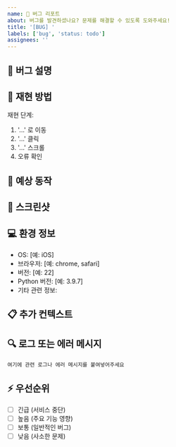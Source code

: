 ```yaml
---
name: 🐛 버그 리포트
about: 버그를 발견하셨나요? 문제를 해결할 수 있도록 도와주세요!
title: '[BUG] '
labels: ['bug', 'status: todo']
assignees: ''
---
```


## 🐛 버그 설명
<!-- 발견한 버그에 대해 명확하고 간단하게 설명해주세요 -->

## 🔄 재현 방법
재현 단계:
1. '...' 로 이동
2. '...' 클릭
3. '...' 스크롤
4. 오류 확인

## 🎯 예상 동작
<!-- 어떤 동작을 예상했는지 명확하고 간단하게 설명해주세요 -->

## 📸 스크린샷
<!-- 가능하다면 문제를 설명하는 스크린샷을 추가해주세요 -->

## 💻 환경 정보
 - OS: [예: iOS]
 - 브라우저: [예: chrome, safari]
 - 버전: [예: 22]
 - Python 버전: [예: 3.9.7]
 - 기타 관련 정보:

## 📋 추가 컨텍스트
<!-- 이 문제에 대한 다른 컨텍스트나 스크린샷을 여기에 추가하세요 -->

## 🔍 로그 또는 에러 메시지
```
여기에 관련 로그나 에러 메시지를 붙여넣어주세요
```

## ⚡ 우선순위
- [ ] 긴급 (서비스 중단)
- [ ] 높음 (주요 기능 영향)
- [ ] 보통 (일반적인 버그)
- [ ] 낮음 (사소한 문제) 